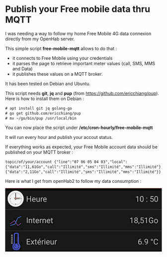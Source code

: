 # Publish your Free mobile data thru MQTT

I was needing a way to follow my home Free Mobile 4G data connexion directly from my OpenHab server.

This simple script **free-mobile-mqtt** allows to do that :
  * it connects to Free Mobile using your credentials
  * it parses the page to retrieve important meter values (call, SMS, MMS and Data)
  * it publishes these values on a MQTT broker.

It has been tested on Debian and Ubuntu.

This script needs **git**, **jq** and **pup** (from https://github.com/ericchiang/pup). \
Here is how to install them on Debian :
```
# apt install git jq golang-go
# go get github.com/ericchiang/pup
# mv ~/go/bin/pup /usr/local/bin 
```

You can now place the script under **/etc/cron-hourly/free-mobile-mqtt**

It will run every hour and publish your accout status.

If everything works as expected, your Free Mobile account data should be published on your MQTT broker :
```
topic/of/your/account {"line":"07 06 05 04 03","local":{"data":"11,61Go","call":"Illimité","sms":"Illimité","mms":"Illimité"},"roaming":{"data":"2,11Go","call":"Illimité","sms":"Illimité","mms":"Illimité"}}
```

Here is what I get from openHab2 to follow my data consumption :

![OpenHab](https://github.com/NicolasBernaerts/debian-scripts/raw/master/free-mobile/openhab.png) 
